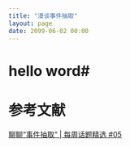 ```yaml
---
title: "漫谈事件抽取"
layout: page
date: 2099-06-02 00:00
---
```


# hello word#

# 参考文献
[聊聊“事件抽取” | 每周话题精选 #05](https://mp.weixin.qq.com/s?__biz=MzIwMTc4ODE0Mw==&mid=2247485085&idx=1&sn=c7ca662db4712de9dee5e6b0c68fe998&chksm=96e9d91da19e500b1a40d915f9e076f2b1a7ef427b3c1548a84ef1f2c3b210370a0a2b901702&scene=0&key=889821a349a20841fe49b1e2d2709403bca6c18e5a0f883ac6399d0a9c9e6984f11391fa8d3d9f3724285e48fffa75909b0a9e2c749f5e63ce895bd946e3c6a296da70a7466593545bd8a545d6f0536a&ascene=0&uin=Mjk2NTk3NjM2MA%3D%3D&devicetype=iMac+MacBookPro8%2C1+OSX+OSX+10.12.5+build(16F73)&version=12020810&nettype=WIFI&fontScale=100&pass_ticket=Dyi3ABGvdI%2FQWQ10EdmmlrEVtoDYKnhJ4fi6%2Fmlgwmc93D67XZL1INwNHyKNnZOi)
